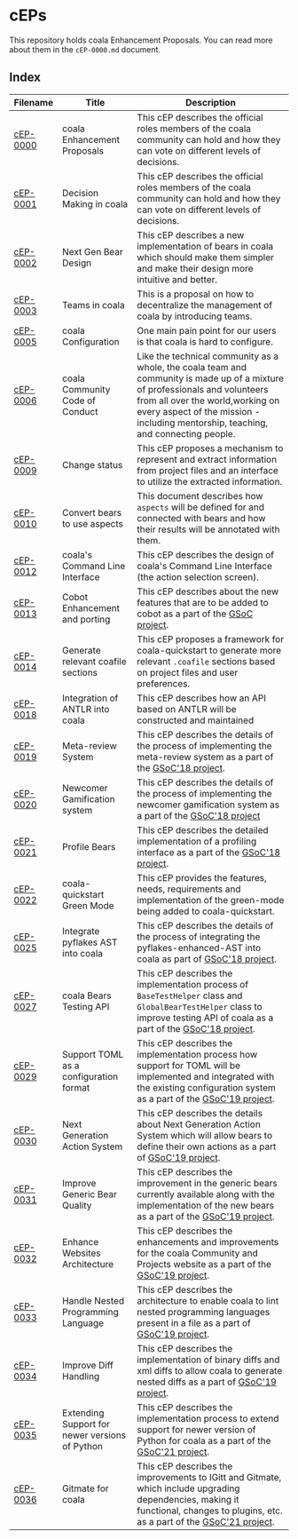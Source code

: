 # cEPs

This repository holds coala Enhancement Proposals. You can read more about them
in the `cEP-0000.md` document.

## Index

| Filename                | Title                                  | Description                                                                                                                                                                                                                                           |
| ----------------------- | ---------------------------------------|------------------------------------------------------------------------------------------------------------------------------------------------------------------------------------------------------------------------------------------------------ |
| [cEP-0000](cEP-0000.md) | coala Enhancement Proposals            | This cEP describes the official roles members of the coala community can hold and how they can vote on different levels of decisions.                                                                                                                 |
| [cEP-0001](cEP-0001.md) | Decision Making in coala               | This cEP describes the official roles members of the coala community can hold and how they can vote on different levels of decisions.                                                                                                                 |
| [cEP-0002](cEP-0002.md) | Next Gen Bear Design                   | This cEP describes a new implementation of bears in coala which should make them simpler and make their design more intuitive and better.                                                                                                             |
| [cEP-0003](cEP-0003.md) | Teams in coala                         | This is a proposal on how to decentralize the management of coala by introducing teams.                                                                                                                                                               |
| [cEP-0005](cEP-0005.md) | coala Configuration                    | One main pain point for our users is that coala is hard to configure.                                                                                                                                                                                 |
| [cEP-0006](cEP-0006.md) | coala Community Code of Conduct        | Like the technical community as a whole, the coala team and community is made up of a mixture of professionals and volunteers from all over the world,working on every aspect of the mission - including mentorship, teaching, and connecting people. |
| [cEP-0009](cEP-0009.md) | Change status                          | This cEP proposes a mechanism to represent and extract information from project files and an interface to utilize the extracted information.                                                                                                          |
| [cEP-0010](cEP-0010.md) | Convert bears to use aspects           | This document describes how `aspects` will be defined for and connected with bears and how their results will be annotated with them.                                                                                                                 |
| [cEP-0012](cEP-0012.md) | coala's Command Line Interface         | This cEP describes the design of coala's Command Line Interface (the action selection screen).                                                                                                                                                        |
| [cEP-0013](cEP-0013.md) | Cobot Enhancement and porting          | This cEP describes about the new features that are to be added to cobot as a part of the [GSoC project](https://summerofcode.withgoogle.com/projects/#4913450777051136).                                                                              |
| [cEP-0014](cEP-0014.md) | Generate relevant coafile sections     | This cEP proposes a framework for coala-quickstart to generate more relevant `.coafile` sections based on project files and user preferences.                                                                                                         |
| [cEP-0018](cEP-0018.md) | Integration of ANTLR into coala        | This cEP describes how an API based on ANTLR will be constructed and maintained                                                                                                                                                                       |
| [cEP-0019](cEP-0019.md) | Meta-review System                     | This cEP describes the details of the process of implementing the meta-review system as a part of the [GSoC'18 project](https://summerofcode.withgoogle.com/projects/#5188493739819008).                                                              |
| [cEP-0020](cEP-0020.md) | Newcomer Gamification system           | This cEP describes the details of the process of implementing the newcomer gamification system as a part of the [GSoC'18 project](https://summerofcode.withgoogle.com/projects/#5892040252981248)                                                     |
| [cEP-0021](cEP-0021.md) | Profile Bears                          | This cEP describes the detailed implementation of a profiling interface as a part of the [GSoC'18 project](https://summerofcode.withgoogle.com/projects/#6109762077327360).                                                                           |
| [cEP-0022](cEP-0022.md) | coala-quickstart Green Mode            | This cEP provides the features, needs, requirements and implementation of the green-mode being added to coala-quickstart.                                                                                                                             |
| [cEP-0025](cEP-0025.md) | Integrate pyflakes AST into coala      | This cEP describes the details of the process of integrating the pyflakes-enhanced-AST into coala as part of [GSoC'18 project](https://summerofcode.withgoogle.com/projects/#5549789140221952).                                                       |
| [cEP-0027](cEP-0027.md) | coala Bears Testing API                | This cEP describes the implementation process of `BaseTestHelper` class and `GlobalBearTestHelper` class to improve testing API of coala as a part of the [GSoC'18 project](https://summerofcode.withgoogle.com/projects/#6625036551585792).          |
| [cEP-0029](cEP-0029.md) | Support TOML as a configuration format | This cEP describes the implementation process how support for TOML will be implemented and integrated with the existing configuration system as a part of the [GSoC'19 project](https://summerofcode.withgoogle.com/projects/#6388671438127104).      |
| [cEP-0030](cEP-0030.md) | Next Generation Action System          | This cEP describes the details about Next Generation Action System which will allow bears to define their own actions as a part of [GSoC'19 project](https://summerofcode.withgoogle.com/projects/#5450946933424128).                                 |
| [cEP-0031](cEP-0031.md) | Improve Generic Bear Quality           | This cEP describes the improvement in the generic bears currently available along with the implementation of the new bears as a part of the [GSoC'19 project](https://summerofcode.withgoogle.com/projects/#4866569388163072).                        |
| [cEP-0032](cEP-0032.md) | Enhance Websites Architecture          | This cEP describes the enhancements and improvements for the coala Community and Projects website as a part of the [GSoC'19 project](https://summerofcode.withgoogle.com/archive/2019/projects/5670365173383168).                                     |
| [cEP-0033](cEP-0033.md) | Handle Nested Programming Language     | This cEP describes the architecture to enable coala to lint nested programming languages present in a file as a part of [GSoC'19 project](https://summerofcode.withgoogle.com/archive/2019/projects/6358992580771840/).                               |
| [cEP-0034](cEP-0034.md) | Improve Diff Handling                  | This cEP describes the implementation of binary diffs and xml diffs to allow coala to generate nested diffs as a part of [GSoC'19 project](https://summerofcode.withgoogle.com/archive/2019/projects/5233092673929216/).                              |
| [cEP-0035](cEP-0035.md) | Extending Support for newer versions of Python            | This cEP describes the implementation process to extend support for newer version of Python for coala as a part of the [GSoC'21 project](https://summerofcode.withgoogle.com/organizations/6490386047959040/#4634486723051520).          |
| [cEP-0036](cEP-0036.md) | Gitmate for coala                      | This cEP describes the improvements to IGitt and Gitmate, which include upgrading dependencies, making it functional, changes to plugins, etc. as a part of the [GSoC'21 project](https://summerofcode.withgoogle.com/projects/#6263057774280704).    |

